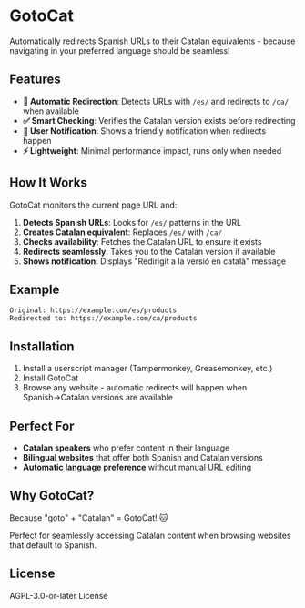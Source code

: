 # GotoCat

Automatically redirects Spanish URLs to their Catalan equivalents - because navigating in your preferred language should be seamless!

## Features

- **🔄 Automatic Redirection**: Detects URLs with `/es/` and redirects to `/ca/` when available
- **✅ Smart Checking**: Verifies the Catalan version exists before redirecting
- **🔔 User Notification**: Shows a friendly notification when redirects happen
- **⚡ Lightweight**: Minimal performance impact, runs only when needed

## How It Works

GotoCat monitors the current page URL and:

1. **Detects Spanish URLs**: Looks for `/es/` patterns in the URL
2. **Creates Catalan equivalent**: Replaces `/es/` with `/ca/`
3. **Checks availability**: Fetches the Catalan URL to ensure it exists
4. **Redirects seamlessly**: Takes you to the Catalan version if available
5. **Shows notification**: Displays "Redirigit a la versió en català" message

## Example

```
Original: https://example.com/es/products
Redirected to: https://example.com/ca/products
```

## Installation

1. Install a userscript manager (Tampermonkey, Greasemonkey, etc.)
2. Install GotoCat
3. Browse any website - automatic redirects will happen when Spanish→Catalan versions are available

## Perfect For

- **Catalan speakers** who prefer content in their language
- **Bilingual websites** that offer both Spanish and Catalan versions
- **Automatic language preference** without manual URL editing

## Why GotoCat?

Because "goto" + "Catalan" = GotoCat! 🐱

Perfect for seamlessly accessing Catalan content when browsing websites that default to Spanish.

## License

AGPL-3.0-or-later License